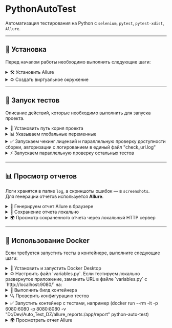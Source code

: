 # PythonAutoTest
Автоматизация тестирования на Python с `selenium`, `pytest`, `pytest-xdist`, `Allure`.  

---

## 🔧 Установка  
Перед началом работы необходимо выполнить следующие шаги:  

<details>
  <summary>🛠️ Установить Allure</summary>

  [Документация по установке Allure](https://allurereport.org/docs/install-for-windows/)
</details>

<details>
  <summary>⚙️ Создать виртуальное окружение</summary>

  ```bash
  pip install -r requirements.txt
  ```
</details>

---

## 🚀 Запуск тестов  
Описание действий, которые необходимо выполнить для запуска проекта.

<details>
  <summary>📌 Установить путь корня проекта</summary>

  ```bash
  set PYTHONPATH=.
  ```
</details>

<details>

  <summary>📊 Указываем глобальные переменные</summary>

  Глобальные переменные динамически указываются в файле `settings/variables.py`.
</details>

<details>
  <summary>✅ Запускаем чекинг лицензий и параллельную проверку доступности сборки, авторизации с логированием в единый файл "check_url.log"</summary>

  ```bash
pytest tests/check_url -n auto --alluredir=allure_results && type log\project_*.log > log\check_url.log && del log\project_*.log
  ```
</details>

<details>
  <summary>⚡ Запускаем параллельную проверку остальных тестов</summary>

  ```bash
  pytest -n auto --dist=loadscope --alluredir=allure_results --ignore=tests/check_url && type log\project_*.log > log\tests.log && del log\project_*.log
  ```
</details>

---

## 📊 Просмотр отчетов  
Логи хранятся в папке `log`, а скриншоты ошибок — в `screenshots`.  
Для генерации отчетов используется **Allure**.

<details>
  <summary>📜 Генерируем отчет Allure в браузере</summary>

  ```bash
  allure serve allure_results
  ```
</details>

<details>
  <summary>💾 Сохранение отчета локально</summary>

  ```bash
  allure generate allure_results --clean -o allure-report
  ```
</details>

<details>
  <summary>🌍 Просмотр сохраненного отчета через локальный HTTP сервер</summary>

  ```bash
  python -m http.server 8080
  ```
</details>

---

## 🐳 Использование Docker  
Если требуется запустить тесты в контейнере, выполните следующие шаги:

<details>  
<summary>📌 Установить и запустить Docker Desktop</summary>

[Документация по установке Docker Desktop](https://docs.docker.com/desktop/setup/install/windows-install/)
</details>  

<details>  
<summary>⚙️ Настроить файл `variables.py`. Если тестируем локально развернутое приложение, заменить URL в файле `variables.py` с `http://localhost:9080/` на:</summary>

```bash
http://host.docker.internal:9080/
```
</details>  

<details>  
<summary>🚀 Выполнить билд контейнера</summary> 

```bash  
docker build -t python-auto-test .
```
</details> 

<details>
<summary>🔍 Проверить конфигурацию тестов</summary>
Конфигурация тестов задается в файле `entrypoint.sh` под комментарием `"Запуск основной последовательности тестов"`.
</details>

<details><summary>✅ Запустить контейнер с тестами, например (docker run --rm -it -p 6080:6080 -p 8080:8080 -v "D:/Dev/Auto_Test_DZ/allure_reports:/app/report" python-auto-test)</summary>

```bash
docker run --rm -it -p 6080:6080 -p 8080:8080 -v "полный_путь_до_папки_проекта_на_машине_хосте/allure_reports:/app/allure_report" python-auto-test
```
</details>

<details>
  <summary>🌍 Просмотреть отчет Allure</summary>

  **Для отслеживания хода тестирования и просмотра результатов откройте в браузере на машине хосте:**

  ```bash
  http://localhost:6080/vnc.html
  ```

  **На машину хост отчёт Allure и текстовые логи сохраняются по пути:**

  ```bash
  полный_путь_до_папки_проекта_на_машине_хосте/allure_reports
  ```
</details>

